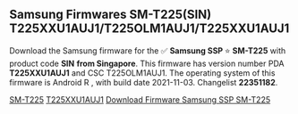 <h2>Samsung Firmwares SM-T225(SIN) T225XXU1AUJ1/T225OLM1AUJ1/T225XXU1AUJ1</h2>
Download the Samsung firmware for the ✅ <strong>Samsung SSP </strong> ⭐ <strong>SM-T225</strong> with product code <strong>SIN</strong> <strong> from Singapore</strong>. This firmware has version number PDA <strong>T225XXU1AUJ1</strong> and CSC T225OLM1AUJ1. The operating system of this firmware is Android R , with build date 2021-11-03. Changelist <strong>22351182</strong>.


[SM-T225](https://samfirm.shop/samsung/model/SM-T225)
[T225XXU1AUJ1](https://samfirm.shop/samsung/pda/T225XXU1AUJ1)
[Download Firmware Samsung SSP SM-T225](https://samfirm.shop/samsung/firmware/470876)
